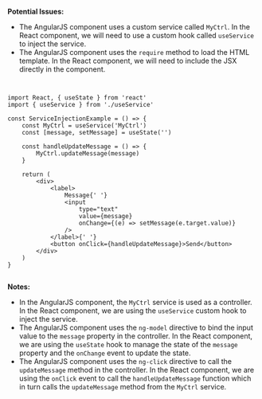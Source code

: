 **Potential Issues:**
- The AngularJS component uses a custom service called `MyCtrl`. In the React component, we will need to use a custom hook called `useService` to inject the service.
- The AngularJS component uses the `require` method to load the HTML template. In the React component, we will need to include the JSX directly in the component.

```tsx


import React, { useState } from 'react'
import { useService } from './useService'

const ServiceInjectionExample = () => {
    const MyCtrl = useService('MyCtrl')
    const [message, setMessage] = useState('')

    const handleUpdateMessage = () => {
        MyCtrl.updateMessage(message)
    }

    return (
        <div>
            <label>
                Message{' '}
                <input
                    type="text"
                    value={message}
                    onChange={(e) => setMessage(e.target.value)}
                />
            </label>{' '}
            <button onClick={handleUpdateMessage}>Send</button>
        </div>
    )
}


```

**Notes:**
- In the AngularJS component, the `MyCtrl` service is used as a controller. In the React component, we are using the `useService` custom hook to inject the service.
- The AngularJS component uses the `ng-model` directive to bind the input value to the `message` property in the controller. In the React component, we are using the `useState` hook to manage the state of the `message` property and the `onChange` event to update the state.
- The AngularJS component uses the `ng-click` directive to call the `updateMessage` method in the controller. In the React component, we are using the `onClick` event to call the `handleUpdateMessage` function which in turn calls the `updateMessage` method from the `MyCtrl` service.